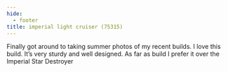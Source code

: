 ```yaml
---
hide:
  - footer
title: imperial light cruiser (75315)
---
```


Finally got around to taking summer photos of my recent builds.
I love this build. It’s very sturdy and well designed. As far as build I prefer it over the Imperial Star Destroyer
